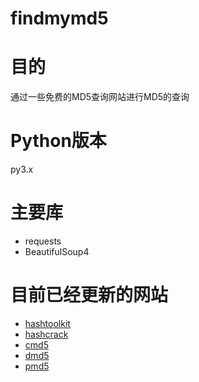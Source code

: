 # findmymd5

# 目的
通过一些免费的MD5查询网站进行MD5的查询

# Python版本
py3.x

# 主要库
* requests
* BeautifulSoup4

# 目前已经更新的网站
* [hashtoolkit](http://hashtoolkit.com)
* [hashcrack](http://hashcrack.com)
* [cmd5](http://www.cmd5.org)
* [dmd5](http://www.dmd5.com)
* [pmd5](http://pmd5.com/#)
